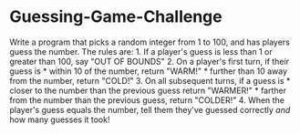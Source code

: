 # Guessing-Game-Challenge
Write a program that picks a random integer from 1 to 100, and has players guess the number. The rules are:  1. If a player's guess is less than 1 or greater than 100, say "OUT OF BOUNDS" 2. On a player's first turn, if their guess is  * within 10 of the number, return "WARM!"  * further than 10 away from the number, return "COLD!" 3. On all subsequent turns, if a guess is   * closer to the number than the previous guess return "WARMER!"  * farther from the number than the previous guess, return "COLDER!" 4. When the player's guess equals the number, tell them they've guessed correctly *and* how many guesses it took!
